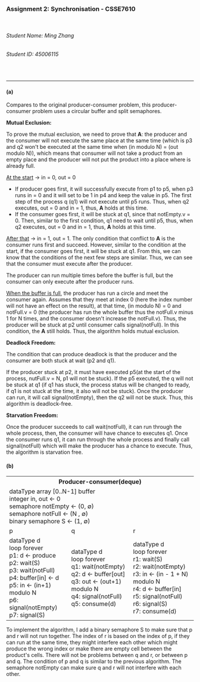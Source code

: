 ### Assignment 2: Synchronisation - CSSE7610

<br>

###### Student Name: Ming Zhang

###### Student ID: 45006115

<br>

***

#### (a)

Compares to the original producer-consumer problem, this producer-consumer problem uses a circular buffer and split semaphores. 

**Mutual Exclusion:**

To prove the mutual exclusion, we need to prove that **A**: the producer and the consumer will not execute the same place at the same time (which is p3 and q2 won't be executed at the same time when (in modulo N) = (out modulo N)), which means that consumer will not take a product from an empty place and the producer will not put the product into a place where is already full.

<u>At the start</u> $\rightarrow$ in = 0, out = 0

* If producer goes first, it will successfully execute from p1 to p5, when p3 runs in = 0 and it will set to be 1 in p4 and keep the value in p5. The first step of the process q (q1) will not execute until p5 runs. Thus, when q2 executes, out = 0 and in = 1, thus, **A** holds at this time.
* If the consumer goes first, it will be stuck at q1, since that notEmpty.v = 0. Then, similar to the first condition, q1 need to wait until p5, thus, when q2 executes, out = 0 and in = 1, thus, **A** holds at this time.

<u>After that</u> $\rightarrow$ in = 1, out = 1. The only condition that conflict to **A** is the consumer runs first and succeed. However, similar to the condition at the start, if the consumer goes first, it will be stuck at q1. From this, we can know that the conditions of the next few steps are similar. Thus, we can see that the consumer must execute after the producer.  

The producer can run multiple times before the buffer is full, but the consumer can only execute after the producer runs.

<u>When the buffer is full</u>, the producer has run a circle and meet the consumer again. Assumes that they meet at index 0 (here the index number will not have an effect on the result), at that time, (in modulo N) = 0 and notFull.v = 0 (the producer has run the whole buffer thus the notFull.v minus 1 for N times, and the consumer doesn't increase the notFull.v). Thus, the producer will be stuck at p2 until consumer calls signal(notFull). In this condition, the **A** still holds. Thus, the algorithm holds mutual exclusion.

**Deadlock Freedom:**

The condition that can produce deadlock is that the producer and the consumer are both stuck at wait (p2 and q1).

If the producer stuck at p2, it must have executed p5(at the start of the process, nutFull.v = N, p1 will not be stuck). If the p5 executed, the q will not be stuck at q1 (if q1 has stuck, the process status will be changed to ready, if q1 is not stuck at the time, it also will not be stuck). Once the producer can run, it will call signal(notEmpty), then the q2 will not be stuck. Thus, this algorithm is deadlock-free.

**Starvation Freedom:**

Once the producer succeeds to call wait(notFull), it can run through the whole process, then, the consumer will have chance to executes q1. Once the consumer runs q1, it can run through the whole process and finally call signal(notFull) which will make the producer has a chance to execute. Thus, the algorithm is starvation free.

#### (b)

<table>
    <tr>
    	<th colspan="3">Producer-consumer(deque)</th>
    </tr>
    <tr>
    	<td colspan="3">
            dataType array [0..N-1] buffer<br>
            integer in, out ← 0<br>
            semaphore notEmpty ← (0, ∅)<br>
            semaphore notFull ← (N , ∅)<br>
            binary semaphore S ← (1, ∅)
        </td>
    </tr>
    <tr>
    	<td>p</td>
        <td>q</td>
        <td>r</td>
    </tr>
    <tr>
    	<td>
            dataType d<br>
        	loop forever<br>
            p1:  d ← produce<br>
            p2:  wait(S)<br>
            p3:  wait(notFull)<br>
            p4:  buffer[in] ← d<br>
            p5:  in ← (in+1) modulo N<br>
            p6:  signal(notEmpty)<br>
            p7:  signal(S)
        </td>
        <td>
            dataType d<br>
        	loop forever<br>
            q1:  wait(notEmpty)<br>
            q2:  d ← buffer[out]<br>
            q3:  out ← (out+1) modulo N<br>
            q4:  signal(notFull)<br>
            q5:  consume(d)
        </td>
        <td>
            dataType d<br>
        	loop forever<br>
            r1:  wait(S)<br>
            r2:  wait(notEmpty)<br>
            r3:  in ← (in - 1 + N) modulo N<br>
            r4:  d ← buffer[in]<br>
            r5:  signal(notFull)<br>
            r6:  signal(S)<br>
            r7:  consume(d)
        </td>
    </tr>
</table>

To implement the algorithm, I add a binary semaphore S to make sure that p and r will not run together. The index of r is based on the index of p, if they can run at the same time, they might interfere each other which might produce the wrong index or make there are empty cell between the product's cells. There will not be problems between q and r, or between p and q. The condition of p and q is similar to the previous algorithm. The semaphore notEmpty can make sure q and r will not interfere with each other.

